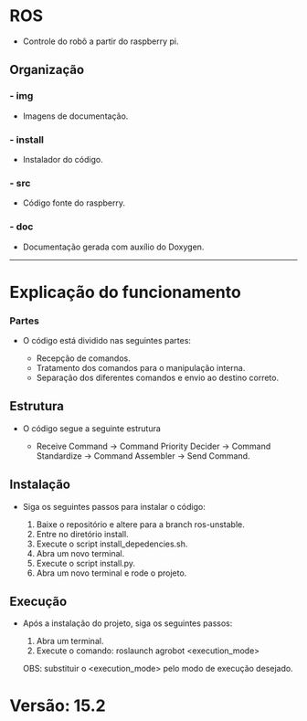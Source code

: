 # ROS

  * Controle do robô a partir do raspberry pi.

## Organização

### - img
  - Imagens de documentação.

### - install
  - Instalador do código.

### - src
  - Código fonte do raspberry.

### - doc
  - Documentação gerada com auxílio do Doxygen.

---

# Explicação do funcionamento

### Partes

  - O código está dividido nas seguintes partes:

    * Recepção de comandos.
    * Tratamento dos comandos para o manipulação interna.
    * Separação dos diferentes comandos e envio ao destino correto.

## Estrutura

  - O código segue a seguinte estrutura

    * Receive Command -> Command Priority Decider -> Command Standardize -> Command Assembler -> Send Command.

## Instalação

  - Siga os seguintes passos para instalar o código:

    1) Baixe o repositório e altere para a branch ros-unstable.
    2) Entre no diretório install.
    3) Execute o script install_depedencies.sh.
    4) Abra um novo terminal.
    5) Execute o script install.py.
    6) Abra um novo terminal e rode o projeto.

## Execução

  - Após a instalação do projeto, siga os seguintes passos:

    1) Abra um terminal.
    2) Execute o comando: roslaunch agrobot <execution_mode>
    
    OBS: substituir o <execution_mode> pelo modo de execução desejado.

# Versão: 15.2
